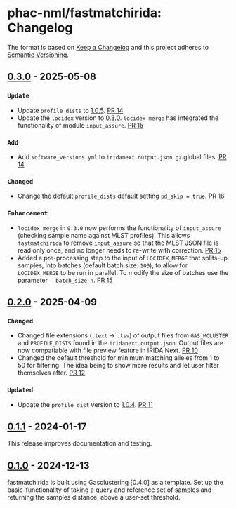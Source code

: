 # phac-nml/fastmatchirida: Changelog

The format is based on [Keep a Changelog](https://keepachangelog.com/en/1.0.0/)
and this project adheres to [Semantic Versioning](https://semver.org/spec/v2.0.0.html).

## [0.3.0] - 2025-05-08

### `Update`

- Update `profile_dists` to [1.0.5](https://github.com/phac-nml/profile_dists/releases/tag/1.0.5). [PR 14](https://github.com/phac-nml/fastmatchirida/pull/14)
- Update the `locidex` version to [0.3.0](https://pypi.org/project/locidex/0.3.0/). `locidex merge` has integrated the functionality of module `input_assure`. [PR 15](https://github.com/phac-nml/fastmatchirida/pull/15)

### `Add`

- Add `software_versions.yml` to `iridanext.output.json.gz` global files. [PR 14](https://github.com/phac-nml/fastmatchirida/pull/14)

### `Changed`

- Change the default `profile_dists` default setting `pd_skip = true`. [PR 16](https://github.com/phac-nml/fastmatchirida/pull/16)

### `Enhancement`

- `locidex merge` in `0.3.0` now performs the functionality of `input_assure` (checking sample name against MLST profiles). This allows `fastmatchirida` to remove `input_assure` so that the MLST JSON file is read only once, and no longer needs to re-write with correction. [PR 15](https://github.com/phac-nml/fastmatchirida/pull/15)
- Added a pre-processing step to the input of `LOCIDEX_MERGE` that splits-up samples, into batches (default batch size: `100`), to allow for `LOCIDEX_MERGE` to be run in parallel. To modify the size of batches use the parameter `--batch_size n`. [PR 15](https://github.com/phac-nml/fastmatchirida/pull/15)

## [0.2.0] - 2025-04-09

### `Changed`

- Changed file extensions (`.text` -> `.tsv`) of output files from `GAS_MCLUSTER` and `PROFILE_DISTS` found in the `iridanext.output.json`. Output files are now compatiable with file preview feature in IRIDA Next. [PR 10](https://github.com/phac-nml/fastmatchirida/pull/10)
- Changed the default threshold for minimum matching alleles from 1 to 50 for filtering. The idea being to show more results and let user filter themselves after. [PR 12](https://github.com/phac-nml/fastmatchirida/pull/12)

### `Updated`

- Update the `profile_dist` version to [1.0.4](https://github.com/phac-nml/profile_dists/releases/tag/1.0.4). [PR 11](https://github.com/phac-nml/fastmatchirida/pull/11)

## [0.1.1] - 2024-01-17

This release improves documentation and testing.

## [0.1.0] - 2024-12-13

fastmatchirida is built using Gasclustering [0.4.0] as a template. Set up the basic-functionality of taking a query and reference set of samples and returning the samples distance, above a user-set threshold.

[0.1.1]: https://github.com/phac-nml/fastmatchirida/releases/tag/0.1.1
[0.1.0]: https://github.com/phac-nml/fastmatchirida/releases/tag/0.1.0
[0.2.0]: https://github.com/phac-nml/fastmatchirida/releases/tag/0.2.0
[0.3.0]: https://github.com/phac-nml/fastmatchirida/releases/tag/0.3.0
